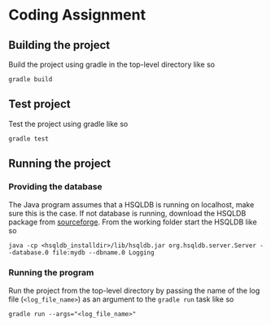 # Coding Assignment
## Building the project
Build the project using gradle in the top-level directory like so
```
gradle build
```

## Test project
Test the project using gradle like so
```
gradle test
```

## Running the project
### Providing the database
The Java program assumes that a HSQLDB is running on localhost, make sure this is the case.
If not database is running, download the HSQLDB package from [sourceforge](https://sourceforge.net/projects/hsqldb/files/hsqldb/hsqldb_2_5/hsqldb-2.5.1.zip/download).
From the working folder start the HSQLDB like so
```
java -cp <hsqldb_installdir>/lib/hsqldb.jar org.hsqldb.server.Server --database.0 file:mydb --dbname.0 Logging
``` 

### Running the program
Run the project from the top-level directory by passing the name of the log file (`<log_file_name>`) as an argument to the `gradle run` task like so
```
gradle run --args="<log_file_name>"
```